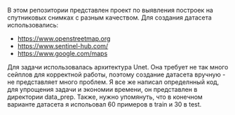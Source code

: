 В этом репозитории представлен проект по выявления построек на спутниковых снимках с разным качеством. 
Для создания датасета использовались:
  - https://www.openstreetmap.org
  - https://www.sentinel-hub.com/
  - https://www.google.com/maps
 
 Для задачи использовалась архитектура Unet. Она требует не так много сейплов для корректной работы, поэтому создание датасета вручную - не представляет много проблем. Я все же написал определнный код, для упрощения задачи и экономии времени, он представлен в директории data_prep. Также, нужно упомянуть, что в конечном варианте датасета я испольовал 60 примеров в train и 30 в test.
 

